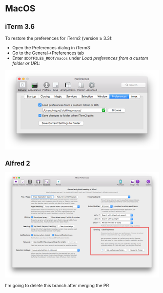 # MacOS

## iTerm 3.6

To restore the preferences for iTerm2 (version ≥ 3.3):

* Open the Preferences dialog in iTerm3
* Go to the General->Preferences tab  
* Enter `$DOTFILES_ROOT/macos` under _Load preferences from a custom folder or URL_:

![iTerm2 Preferences dialog](iterm2.png)

## Alfred 2

![iTerm2 Preferences dialog](alfred.png)

I'm going to delete this branch after merging the PR
